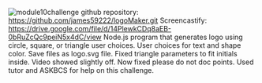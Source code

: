 ![module10challenge](https://user-images.githubusercontent.com/65635308/232714732-10d4be40-618c-41b6-84ba-ebcd7d517dba.PNG)
github repository: https://github.com/james59222/logoMaker.git
Screencastify: https://drive.google.com/file/d/14PlewkCDq8aEB-0bRuZcQc9peiN5x4dC/view
Node.js program that generates logo using circle, square, or triangle user choices.
User choices for text and shape color.
Save files as logo.svg file.
Fixed triangle parameters to fit initials inside. Video showed slightly off. Now fixed please do not doc points.
Used tutor and ASKBCS for help on this challenge. 
